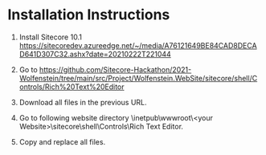 Installation Instructions
=========================

1.  Install Sitecore 10.1
    <https://sitecoredev.azureedge.net/~/media/A76121649BE84CAD8DECAD641D307C32.ashx?date=20210222T221044>

2.  Go to
    <https://github.com/Sitecore-Hackathon/2021-Wolfenstein/tree/main/src/Project/Wolfenstein.WebSite/sitecore/shell/Controls/Rich%20Text%20Editor>

3.  Download all files in the previous URL.
    

4.  Go to following website directory \\inetpub\\wwwroot\\&lt;your
    Website&gt;\\sitecore\\shell\\Controls\\Rich Text Editor.

5.  Copy and replace all files.

    
